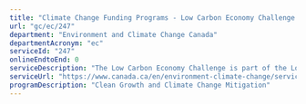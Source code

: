 ```yaml
---
title: "Climate Change Funding Programs - Low Carbon Economy Challenge: Champions Stream"
url: "gc/ec/247"
department: "Environment and Climate Change Canada"
departmentAcronym: "ec"
serviceId: "247"
onlineEndtoEnd: 0
serviceDescription: "The Low Carbon Economy Challenge is part of the Low Carbon Economy Fund. It leverages Canadian ingenuity to reduce greenhouse gas emissions and generate clean growth in support of Canada's clean growth and climate action plan (the Pan-Canadian Framework on Clean Growth and Climate Change)."
serviceUrl: "https://www.canada.ca/en/environment-climate-change/services/climate-change/low-carbon-economy-fund/challenge.html"
programDescription: "Clean Growth and Climate Change Mitigation"
---
```

